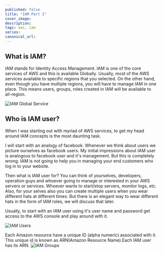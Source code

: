 ```yaml
---
published: false
title: "IAM Part I"
cover_image:
description:
tags: aws, iam
series:
canonical_url:
---
```


## What is IAM?
IAM stands for Identity Access Management. IAM is one of the core services of AWS and this is available Globally. Usually, most of the AWS services available to specific regions that you selected. On the other hand, even though you have multiple regions, you will have to manage IAM in one place. This means users, groups, roles created in IAM will be available to all-region.


![IAM Global Service](https://dev-to-uploads.s3.amazonaws.com/i/06wurfj97ku22gwzuh42.png)

## Who is IAM user? 
When I was starting out with myriad of AWS services, to get my head around IAM concepts is the most daunting task. 

I will start with an analogy of facebook. Whenever we think about users we picture ourselves as facebook users. My initial impressions about IAM user is analogous to facebook user and it's management. But this is completely wrong. IAM is not going to help you in managing your end customers who log in to your website. 

Then what is IAM user for? You can think of yourselves, developers, operation guys and whoever going to manage or interested in your AWS servers or services. Whoever wants to start/stop servers, monitor logs, etc. Also, for your selves also you can create multiple users when you wear different hats at different times. But there is an elegant way to wear different hats in the form of IAM roles, we will discuss that later. 

Usually, to start with an IAM user using it's user name and password get access to the AWS console and play around with it. 


![IAM Users](https://dev-to-uploads.s3.amazonaws.com/i/36ec2v00n1eb259au8vn.png)

Each Amazon resource have a unique ID (alpha numeric) associated with it. This unique id is known as ARN(Amazon Resource Name).Each IAM user has its ARN. 
![IAM Groups](https://dev-to-uploads.s3.amazonaws.com/i/8jy7lyeod7z0sd46jela.png)